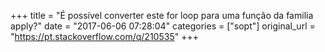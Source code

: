 +++
title = "É possível converter este for loop para uma função da familia apply?"
date = "2017-06-06 07:28:04"
categories = ["sopt"]
original_url = "https://pt.stackoverflow.com/q/210535"
+++

